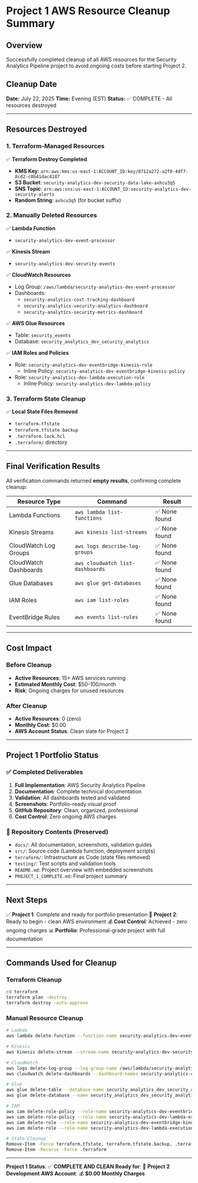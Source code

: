 # Project 1 AWS Resource Cleanup Summary

## Overview
Successfully completed cleanup of all AWS resources for the Security Analytics Pipeline project to avoid ongoing costs before starting Project 2.

## Cleanup Date
**Date:** July 22, 2025
**Time:** Evening (EST)
**Status:** ✅ COMPLETE - All resources destroyed

---

## Resources Destroyed

### 1. Terraform-Managed Resources
✅ **Terraform Destroy Completed**
- **KMS Key**: `arn:aws:kms:us-east-1:ACCOUNT_ID:key/8712a272-a2f8-4df7-8cd2-c0b41dac4187`
- **S3 Bucket**: `security-analytics-dev-security-data-lake-axhcu3q5`
- **SNS Topic**: `arn:aws:sns:us-east-1:ACCOUNT_ID:security-analytics-dev-security-alerts`
- **Random String**: `axhcu3q5` (for bucket suffix)

### 2. Manually Deleted Resources
✅ **Lambda Function**
- `security-analytics-dev-event-processor`

✅ **Kinesis Stream**
- `security-analytics-dev-security-events`

✅ **CloudWatch Resources**
- Log Group: `/aws/lambda/security-analytics-dev-event-processor`
- Dashboards:
  - `security-analytics-cost-tracking-dashboard`
  - `security-analytics-security-analytics-dashboard`
  - `security-analytics-security-metrics-dashboard`

✅ **AWS Glue Resources**
- Table: `security_events`
- Database: `security_analytics_dev_security_analytics`

✅ **IAM Roles and Policies**
- Role: `security-analytics-dev-eventbridge-kinesis-role`
  - Inline Policy: `security-analytics-dev-eventbridge-kinesis-policy`
- Role: `security-analytics-dev-lambda-execution-role`
  - Inline Policy: `security-analytics-dev-lambda-policy`

### 3. Terraform State Cleanup
✅ **Local State Files Removed**
- `terraform.tfstate`
- `terraform.tfstate.backup`
- `.terraform.lock.hcl`
- `.terraform/` directory

---

## Final Verification Results

All verification commands returned **empty results**, confirming complete cleanup:

| Resource Type | Command | Result |
|---------------|---------|--------|
| Lambda Functions | `aws lambda list-functions` | ✅ None found |
| Kinesis Streams | `aws kinesis list-streams` | ✅ None found |
| CloudWatch Log Groups | `aws logs describe-log-groups` | ✅ None found |
| CloudWatch Dashboards | `aws cloudwatch list-dashboards` | ✅ None found |
| Glue Databases | `aws glue get-databases` | ✅ None found |
| IAM Roles | `aws iam list-roles` | ✅ None found |
| EventBridge Rules | `aws events list-rules` | ✅ None found |

---

## Cost Impact

### Before Cleanup
- **Active Resources**: 15+ AWS services running
- **Estimated Monthly Cost**: $50-100/month
- **Risk**: Ongoing charges for unused resources

### After Cleanup
- **Active Resources**: 0 (zero)
- **Monthly Cost**: $0.00
- **AWS Account Status**: Clean slate for Project 2

---

## Project 1 Portfolio Status

### ✅ Completed Deliverables
1. **Full Implementation**: AWS Security Analytics Pipeline
2. **Documentation**: Complete technical documentation
3. **Validation**: All dashboards tested and validated
4. **Screenshots**: Portfolio-ready visual proof
5. **GitHub Repository**: Clean, organized, professional
6. **Cost Control**: Zero ongoing AWS charges

### 📁 Repository Contents (Preserved)
- `docs/`: All documentation, screenshots, validation guides
- `src/`: Source code (Lambda function, deployment scripts)
- `terraform/`: Infrastructure as Code (state files removed)
- `testing/`: Test scripts and validation tools
- `README.md`: Project overview with embedded screenshots
- `PROJECT_1_COMPLETE.md`: Final project summary

---

## Next Steps

✅ **Project 1**: Complete and ready for portfolio presentation
🚀 **Project 2**: Ready to begin - clean AWS environment
💰 **Cost Control**: Achieved - zero ongoing charges
📊 **Portfolio**: Professional-grade project with full documentation

---

## Commands Used for Cleanup

### Terraform Cleanup
```bash
cd terraform
terraform plan -destroy
terraform destroy -auto-approve
```

### Manual Resource Cleanup
```bash
# Lambda
aws lambda delete-function --function-name security-analytics-dev-event-processor

# Kinesis
aws kinesis delete-stream --stream-name security-analytics-dev-security-events

# CloudWatch
aws logs delete-log-group --log-group-name /aws/lambda/security-analytics-dev-event-processor
aws cloudwatch delete-dashboards --dashboard-names security-analytics-cost-tracking-dashboard security-analytics-security-analytics-dashboard security-analytics-security-metrics-dashboard

# Glue
aws glue delete-table --database-name security_analytics_dev_security_analytics --name security_events
aws glue delete-database --name security_analytics_dev_security_analytics

# IAM
aws iam delete-role-policy --role-name security-analytics-dev-eventbridge-kinesis-role --policy-name security-analytics-dev-eventbridge-kinesis-policy
aws iam delete-role-policy --role-name security-analytics-dev-lambda-execution-role --policy-name security-analytics-dev-lambda-policy
aws iam delete-role --role-name security-analytics-dev-eventbridge-kinesis-role
aws iam delete-role --role-name security-analytics-dev-lambda-execution-role

# State Cleanup
Remove-Item -Force terraform.tfstate, terraform.tfstate.backup, .terraform.lock.hcl
Remove-Item -Recurse -Force .terraform
```

---

**Project 1 Status**: ✅ **COMPLETE AND CLEAN**
**Ready for**: 🚀 **Project 2 Development**
**AWS Account**: 💰 **$0.00 Monthly Charges**
